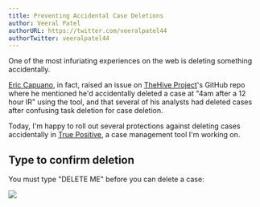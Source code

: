 ```yaml
---
title: Preventing Accidental Case Deletions
author: Veeral Patel
authorURL: https://twitter.com/veeralpatel44
authorTwitter: veeralpatel44
---
```


One of the most infuriating experiences on the web is deleting something accidentally.

[Eric Capuano](https://twitter.com/eric_capuano), in fact, raised an issue on [TheHive Project](https://github.com/TheHive-Project/TheHive)'s GitHub repo where he mentioned he'd accidentally deleted a case at "4am after a 12 hour IR" using the tool, and that several of his analysts had deleted cases after confusing task deletion for case deletion.

Today, I'm happy to roll out several protections against deleting cases accidentally in [True Positive](https://www.truepositive.app/), a case management tool I'm working on.

## Type to confirm deletion

You must type "DELETE ME" before you can delete a case:

![](https://storage.googleapis.com/tp_landing_page_videos/delete_confirm_modal.png)
